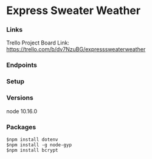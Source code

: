 # Express Sweater Weather

### Links
Trello Project Board Link: https://trello.com/b/dv7NzuBG/expresssweaterweather

### Endpoints

### Setup

### Versions
node 10.16.0

### Packages
`$npm install dotenv`  
`$npm install -g node-gyp`  
`$npm install bcrypt`    

